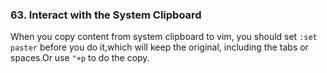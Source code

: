 ### 63. Interact with the System Clipboard

When you copy content from system clipboard to vim, you should set `:set paster` before you do it,which will keep the original, including the tabs or spaces.Or use `"+p` to do the copy.
